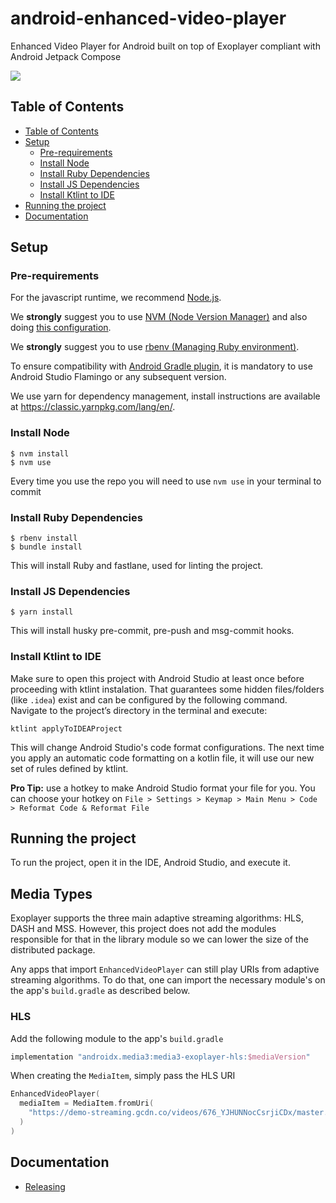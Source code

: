 # android-enhanced-video-player
Enhanced Video Player for Android built on top of Exoplayer compliant with Android Jetpack Compose

[![](https://jitpack.io/v/profusion/android-enhanced-video-player.svg)](https://jitpack.io/#profusion/android-enhanced-video-player)

## Table of Contents

- [Table of Contents](#table-of-contents)
- [Setup](#setup)
  - [Pre-requirements](#pre-requirements)
  - [Install Node](#install-node)
  - [Install Ruby Dependencies](#install-ruby-dependencies)
  - [Install JS Dependencies](#install-js-dependencies)
  - [Install Ktlint to IDE](#install-ktlint-to-ide)
- [Running the project](#running-the-project)
- [Documentation](#documentation)

## Setup

### Pre-requirements

For the javascript runtime, we recommend [Node.js](https://nodejs.org/en/).

We **strongly** suggest you to use [NVM \(Node Version Manager\)](https://github.com/nvm-sh/nvm) and also doing [this configuration](https://github.com/nvm-sh/nvm#deeper-shell-integration).

We **strongly** suggest you to use [rbenv (Managing Ruby environment)](https://github.com/rbenv/rbenv).

To ensure compatibility with [Android Gradle plugin](https://developer.android.com/studio/releases#android_gradle_plugin_and_android_studio_compatibility), it is mandatory to use Android Studio Flamingo or any subsequent version.

We use yarn for dependency management, install instructions are available at https://classic.yarnpkg.com/lang/en/.

### Install Node

```console
$ nvm install
$ nvm use
```

Every time you use the repo you will need to use `nvm use` in your terminal to commit

### Install Ruby Dependencies

```console
$ rbenv install
$ bundle install
```

This will install Ruby and fastlane, used for linting the project.

### Install JS Dependencies

```console
$ yarn install
```

This will install husky pre-commit, pre-push and msg-commit hooks.

### Install Ktlint to IDE
Make sure to open this project with Android Studio at least once before proceeding with ktlint instalation. That guarantees some hidden files/folders (like `.idea`) exist and can be configured by the following command. Navigate to the project’s directory in the terminal and execute:
```console
ktlint applyToIDEAProject
```

This will change Android Studio's code format configurations. The next time you apply an automatic code formatting on a kotlin file, it will use our new set of rules defined by ktlint.

**Pro Tip:** use a hotkey to make Android Studio format your file for you. You can choose your hotkey on `File > Settings > Keymap > Main Menu > Code > Reformat Code & Reformat File`

## Running the project

To run the project, open it in the IDE, Android Studio, and execute it.

## Media Types

Exoplayer supports the three main adaptive streaming algorithms: HLS, DASH and MSS.
However, this project does not add the modules responsible for that in the library
module so we can lower the size of the distributed package.

Any apps that import `EnhancedVideoPlayer` can still play URIs from adaptive
streaming algorithms. To do that, one can import the necessary module's on the
app's `build.gradle` as described below.

### HLS

Add the following module to the app's `build.gradle`

```groovy
implementation "androidx.media3:media3-exoplayer-hls:$mediaVersion"
```

When creating the `MediaItem`, simply pass the HLS URI

```kotlin
EnhancedVideoPlayer(
  mediaItem = MediaItem.fromUri(
    "https://demo-streaming.gcdn.co/videos/676_YJHUNNocCsrjiCDx/master.m3u8"
  )
)
```

## Documentation

 - [Releasing](docs/RELEASING.md)
